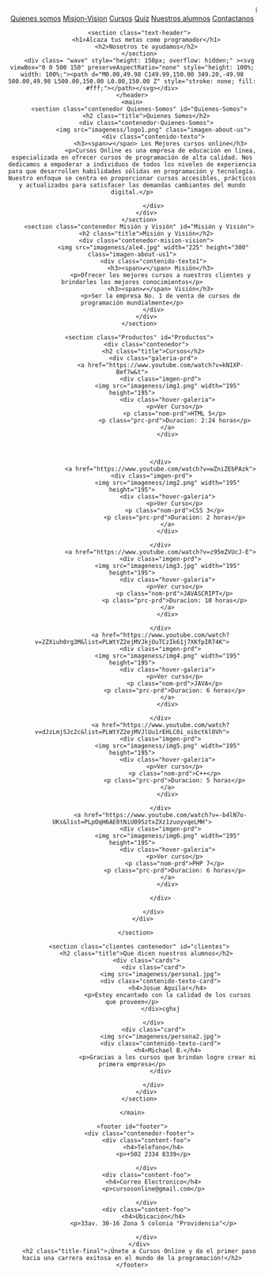 <!DOCTYPE html>
<html lang="es">
<head>
	<meta charset="utf-8">
	<meta name="viewport" content="width=device-width, initial-scale=1">
	<title>Cursos Online</title>
	<link rel="shortcut icon" type="image/x-icon" href="imageness/logo.jpg">
	<link rel="stylesheet" type="text/css" href="CSS/styles.css">
	<marquee>Keyla Jazmin Paredes García</marquee>
	<enlace rel="preconectar" href="https://fonts.googleapis.com">
<enlace rel="preconectar" href="https://fonts.gstatic.com" crossorigin>
<enlace href="https: //fonts.googleapis.com/css2? family= Macondo & display=swap" rel="hoja de estilo">
</head>
<body>
	<header>
		<nav class="navbar">
			<a class="navbar-link" href="#Quienes-Somos">Quienes somos</a>
			<a class="navbar-link" href="#Misión y Visión">Mision-Vision</a>
			<a class="navbar-link" href="#Productos">Cursos</a>
			<a class="navbar-link" href="#quizz">Quiz</a>
			<a class="navbar-link" href="#clientes">Nuestros alumnos</a>
			<a class="navbar-link" href="#footer">Contactanos</a>
		</nav>

		<section class="text-header">
			<h1>Alcaza tus metas como programador</h1>
			<h2>Nosotros te ayudamos</h2>
		</section>
		<div class= "wave" style="height: 150px; overflow: hidden;" ><svg viewBox="0 0 500 150" preserveAspectRatio="none" style="height: 100%; width: 100%;"><path d="M0.00,49.98 C149.99,150.00 349.20,-49.98 500.00,49.98 L500.00,150.00 L0.00,150.00 Z" style="stroke: none; fill: #fff;"></path></svg></div>
	</header>
	<main>
		<section class="contenedor Quienes-Somos" id="Quienes-Somos">
			<h2 class="title">Quienes Somos</h2>
			<div class="contenedor-Quienes-Somos">
				<img src="imageness/logo1.png" class="imagen-about-us">
				<div class="contenido-texto">
					<h3><span>✔</span> Los Mejores cursos online</h3>
					<p>Cursos Online es una empresa de educación en línea, especializada en ofrecer cursos de programación de alta calidad. Nos dedicamos a empoderar a individuos de todos los niveles de experiencia para que desarrollen habilidades sólidas en programación y tecnología. Nuestro enfoque se centra en proporcionar cursos accesibles, prácticos y actualizados para satisfacer las demandas cambiantes del mundo digital.</p>

				</div>
			</div>
		</section>
		<section class="contenedor Misión y Visión" id="Misión y Visión">
			<h2 class="title">Misión y Visión</h2>
			<div class="contenedor-mision-vision">
				<img src="imageness/ale4.jpg" width="225" height="300" class="imagen-about-us1">
				<div class="contenido-texto1">
					<h3><span>✔</span> Misión</h3>
					<p>Ofrecer los mejores cursos a nuestros clientes y brindarles los mejores conocimientos</p>
					<h3><span>✔</span> Visión</h3>
					<p>Ser la empresa No. 1 de venta de cursos de programación mundialmente</p>
				</div>
			</div>
		</section>

		<section class="Productos" id="Productos">
			<div class="contenedor">
				<h2 class="title">Cursos</h2>
				<div class="galeria-prd">
					<a href="https://www.youtube.com/watch?v=kN1XP-Bef7w&t">
					<div class="imgen-prd">
						<img src="imageness/img1.png" width="195" height="195">
						<div class="hover-galeria">
							<p>Ver Curso</p>
							<p class="nom-prd">HTML 5</p>
							<p class="prc-prd">Duracion: 2:24 horas</p>
						</a>
						</div>
					
						
					
					</div>
					<a href="https://www.youtube.com/watch?v=wZniZEbPAzk">
					<div class="imgen-prd">		
						<img src="imageness/img2.png" width="195" height="195">
						<div class="hover-galeria">
							<p>Ver Curso</p>
							<p class="nom-prd">CSS 3</p>
							<p class="prc-prd">Duracion: 2 horas</p>
						</a>
						</div>
					
					</div>
					<a href="https://www.youtube.com/watch?v=z95mZVUcJ-E">
					<div class="imgen-prd">
						<img src="imageness/img3.jpg" width="195" height="195">
						<div class="hover-galeria">
							<p>Ver curso</p>
							<p class="nom-prd">JAVASCRIPT</p>
							<p class="prc-prd">Duracion: 10 horas</p>
						</a>
						</div>
					
					</div>
					<a href="https://www.youtube.com/watch?v=2ZXiuh0rg3M&list=PLWtYZ2ejMVJkjOuTCzIk61j7XKfpIR74K">
					<div class="imgen-prd">
						<img src="imageness/img4.png" width="195" height="195">
						<div class="hover-galeria">
							<p>Ver curso</p>
							<p class="nom-prd">JAVA</p>
							<p class="prc-prd">Duracion: 6 horas</p>
						</a>
						</div>
					
					</div>
					<a href="https://www.youtube.com/watch?v=dJzLmjSJc2c&list=PLWtYZ2ejMVJlUu1rEHLC0i_oibctkl0Vh">
					<div class="imgen-prd">
						<img src="imageness/img5.png" width="195" height="195">
						<div class="hover-galeria">
							<p>Ver curso</p>
							<p class="nom-prd">C++</p>
							<p class="prc-prd">Duracion: 5 horas</p>
						</a>
						</div>
					
					</div>
					<a href="https://www.youtube.com/watch?v=-b4lN7o-UKs&list=PLpOqH6AE0tNiU09SztxZXz1zuoyvqeLMH">
					<div class="imgen-prd">
						<img src="imageness/img6.png" width="195" height="195">
						<div class="hover-galeria">
							<p>Ver curso</p>
							<p class="nom-prd">PHP 7</p>
							<p class="prc-prd">Duracion: 6 horas</p>
						</a>
						</div>
					
					</div>
					
				</div>
			</div>	
			
		</section>	

		<section class="clientes contenedor" id="clientes">
			<h2 class="title">Que dicen nuestros alumnos</h2>
			<div class="cards">
				<div class="card">
					<img src="imageness/persona1.jpg">
					<div class="contenido-texto-card">
						<h4>Josue Aguilar</h4>
						<p>Estoy encantado con la calidad de los cursos que proveen</p>
					</div>cghxj

				</div>
				<div class="card">
					<img src="imageness/persona2.jpg">
					<div class="contenido-texto-card">
						<h4>Michael B.</h4>
						<p>Gracias a los cursos que brindan logre crear mi primera empresa</p>
					</div>

				</div>
			</div>
		</section>

	</main>
	
<html>

	<footer id="footer">
		<div class="contenedor-footer">
			<div class="content-foo">
				<h4>Telefono</h4>
				<p>+502 2334 8339</p>

			</div>
			<div class="content-foo">
				<h4>Correo Electronico</h4>
				<p>cursosonline@gmail.com</p>
				
			</div>
			<div class="content-foo">
				<h4>Ubicación</h4>
				<p>33av. 30-16 Zona 5 colonia "Providencia"</p>
				
			</div>
		</div>
		<h2 class="title-final">¡Únete a Cursos Online y da el primer paso hacia una carrera exitosa en el mundo de la programación!</h2>
	</footer>

</body>
</html>
